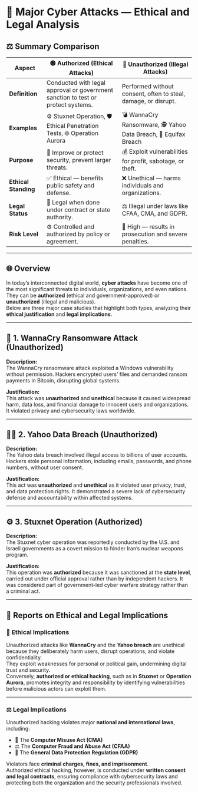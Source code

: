# 🔐 Major Cyber Attacks — Ethical and Legal Analysis

## ⚖️ Summary Comparison

| **Aspect** | 🟢 **Authorized (Ethical Attacks)** | 🔴 **Unauthorized (Illegal Attacks)** |
|-------------|------------------------------------|--------------------------------------|
| **Definition** | Conducted with legal approval or government sanction to test or protect systems. | Performed without consent, often to steal, damage, or disrupt. |
| **Examples** | ⚙️ Stuxnet Operation, 🛡️ Ethical Penetration Tests, 🌐 Operation Aurora | 💣 WannaCry Ransomware, 🕵️ Yahoo Data Breach, 🧨 Equifax Breach |
| **Purpose** | 🧠 Improve or protect security, prevent larger threats. | 💰 Exploit vulnerabilities for profit, sabotage, or theft. |
| **Ethical Standing** | ✅ Ethical — benefits public safety and defense. | ❌ Unethical — harms individuals and organizations. |
| **Legal Status** | 🪪 Legal when done under contract or state authority. | ⚖️ Illegal under laws like CFAA, CMA, and GDPR. |
| **Risk Level** | ⚙️ Controlled and authorized by policy or agreement. | 🚨 High — results in prosecution and severe penalties. |

---

## 🌐 Overview

In today’s interconnected digital world, **cyber attacks** have become one of the most significant threats to individuals, organizations, and even nations.  
They can be **authorized** (ethical and government-approved) or **unauthorized** (illegal and malicious).  
Below are three major case studies that highlight both types, analyzing their **ethical justification** and **legal implications**.

---

## 🧨 1. WannaCry Ransomware Attack (Unauthorized)
**Description:**  
The WannaCry ransomware attack exploited a Windows vulnerability without permission. Hackers encrypted users’ files and demanded ransom payments in Bitcoin, disrupting global systems.  

**Justification:**  
This attack was **unauthorized** and **unethical** because it caused widespread harm, data loss, and financial damage to innocent users and organizations. It violated privacy and cybersecurity laws worldwide.

---

## 🕵️‍♀️ 2. Yahoo Data Breach (Unauthorized)
**Description:**  
The Yahoo data breach involved illegal access to billions of user accounts. Hackers stole personal information, including emails, passwords, and phone numbers, without user consent.  

**Justification:**  
This act was **unauthorized** and **unethical** as it violated user privacy, trust, and data protection rights. It demonstrated a severe lack of cybersecurity defense and accountability within affected systems.

---

## ⚙️ 3. Stuxnet Operation (Authorized)
**Description:**  
The Stuxnet cyber operation was reportedly conducted by the U.S. and Israeli governments as a covert mission to hinder Iran’s nuclear weapons program.  

**Justification:**  
This operation was **authorized** because it was sanctioned at the **state level**, carried out under official approval rather than by independent hackers. It was considered part of government-led cyber warfare strategy rather than a criminal act.

---

## 🧾 Reports on Ethical and Legal Implications

### 🧩 **Ethical Implications**
Unauthorized attacks like **WannaCry** and the **Yahoo breach** are unethical because they deliberately harm users, disrupt operations, and violate confidentiality.  
They exploit weaknesses for personal or political gain, undermining digital trust and security.  
Conversely, **authorized or ethical hacking**, such as in **Stuxnet** or **Operation Aurora**, promotes integrity and responsibility by identifying vulnerabilities before malicious actors can exploit them.

---

### ⚖️ **Legal Implications**
Unauthorized hacking violates major **national and international laws**, including:  
- 📜 The **Computer Misuse Act (CMA)**  
- ⚖️ The **Computer Fraud and Abuse Act (CFAA)**  
- 🔐 The **General Data Protection Regulation (GDPR)**  

Violators face **criminal charges, fines, and imprisonment**.  
Authorized ethical hacking, however, is conducted under **written consent and legal contracts**, ensuring compliance with cybersecurity laws and protecting both the organization and the security professionals involved.

